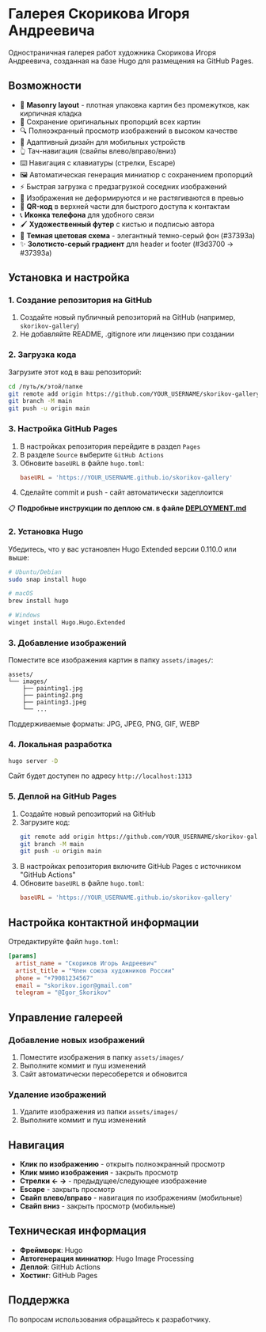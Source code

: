 # Галерея Скорикова Игоря Андреевича

Одностраничная галерея работ художника Скорикова Игоря Андреевича, созданная на базе Hugo для размещения на GitHub Pages.

## Возможности

- 🧱 **Masonry layout** - плотная упаковка картин без промежутков, как кирпичная кладка
- 📸 Сохранение оригинальных пропорций всех картин
- 🔍 Полноэкранный просмотр изображений в высоком качестве
- 📱 Адаптивный дизайн для мобильных устройств
- 👆 Тач-навигация (свайпы влево/вправо/вниз)
- ⌨️ Навигация с клавиатуры (стрелки, Escape)
- 🖼️ Автоматическая генерация миниатюр с сохранением пропорций
- ⚡ Быстрая загрузка с предзагрузкой соседних изображений
- 🎨 Изображения не деформируются и не растягиваются в превью
- 📱 **QR-код** в верхней части для быстрого доступа к контактам
- 📞 **Иконка телефона** для удобного связи
- 🖌️ **Художественный футер** с кистью и подписью автора
- 🎨 **Темная цветовая схема** - элегантный темно-серый фон (#37393a)
- ✨ **Золотисто-серый градиент** для header и footer (#3d3700 → #37393a)

## Установка и настройка

### 1. Создание репозитория на GitHub

1. Создайте новый публичный репозиторий на GitHub (например, `skorikov-gallery`)
2. Не добавляйте README, .gitignore или лицензию при создании

### 2. Загрузка кода

Загрузите этот код в ваш репозиторий:

```bash
cd /путь/к/этой/папке
git remote add origin https://github.com/YOUR_USERNAME/skorikov-gallery.git
git branch -M main
git push -u origin main
```

### 3. Настройка GitHub Pages

1. В настройках репозитория перейдите в раздел `Pages`
2. В разделе `Source` выберите `GitHub Actions`
3. Обновите `baseURL` в файле `hugo.toml`:
   ```toml
   baseURL = 'https://YOUR_USERNAME.github.io/skorikov-gallery'
   ```
4. Сделайте commit и push - сайт автоматически задеплоится

📋 **Подробные инструкции по деплою см. в файле [DEPLOYMENT.md](DEPLOYMENT.md)**

### 2. Установка Hugo

Убедитесь, что у вас установлен Hugo Extended версии 0.110.0 или выше:

```bash
# Ubuntu/Debian
sudo snap install hugo

# macOS
brew install hugo

# Windows
winget install Hugo.Hugo.Extended
```

### 3. Добавление изображений

Поместите все изображения картин в папку `assets/images/`:

```
assets/
└── images/
    ├── painting1.jpg
    ├── painting2.png
    ├── painting3.jpeg
    └── ...
```

Поддерживаемые форматы: JPG, JPEG, PNG, GIF, WEBP

### 4. Локальная разработка

```bash
hugo server -D
```

Сайт будет доступен по адресу `http://localhost:1313`

### 5. Деплой на GitHub Pages

1. Создайте новый репозиторий на GitHub
2. Загрузите код:
   ```bash
   git remote add origin https://github.com/YOUR_USERNAME/skorikov-gallery.git
   git branch -M main
   git push -u origin main
   ```
3. В настройках репозитория включите GitHub Pages с источником "GitHub Actions"
4. Обновите `baseURL` в файле `hugo.toml`:
   ```toml
   baseURL = 'https://YOUR_USERNAME.github.io/skorikov-gallery'
   ```

## Настройка контактной информации

Отредактируйте файл `hugo.toml`:

```toml
[params]
  artist_name = "Скориков Игорь Андреевич"
  artist_title = "Член союза художников России"
  phone = "+79081234567"
  email = "skorikov.igor@gmail.com"
  telegram = "@Igor_Skorikov"
```

## Управление галереей

### Добавление новых изображений

1. Поместите изображения в папку `assets/images/`
2. Выполните коммит и пуш изменений
3. Сайт автоматически пересоберется и обновится

### Удаление изображений

1. Удалите изображения из папки `assets/images/`
2. Выполните коммит и пуш изменений

## Навигация

- **Клик по изображению** - открыть полноэкранный просмотр
- **Клик мимо изображения** - закрыть просмотр
- **Стрелки ← →** - предыдущее/следующее изображение
- **Escape** - закрыть просмотр
- **Свайп влево/вправо** - навигация по изображениям (мобильные)
- **Свайп вниз** - закрыть просмотр (мобильные)

## Техническая информация

- **Фреймворк**: Hugo
- **Автогенерация миниатюр**: Hugo Image Processing
- **Деплой**: GitHub Actions
- **Хостинг**: GitHub Pages

## Поддержка

По вопросам использования обращайтесь к разработчику.
